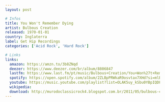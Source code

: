 ```yaml
---
layout: post

# Infos
title: You Won't Remember Dying
artist: Bulbous Creation
released: 1970-01-01
country: Inglaterra
label: Get Hip Recordings
categories: ['Acid Rock', 'Hard Rock']

# Links
links:
  amazon: https://amzn.to/3b8ZNqd
  deezer: https://www.deezer.com/br/album/8806847
  lastfm: https://www.last.fm/pt/music/Bulbous+Creation/You+Won%27t+Remember+Dying
  spotify: https://open.spotify.com/album/2ZLBpPRWkaR9osvtax7XHd?si=mlBjWLNbRtWZdRc02n5tvQ
  youtube: https://music.youtube.com/playlist?list=OLAK5uy_kSbu0YBpIQDF1OU_T8wnLn4baml8Sy1pk
  wikipedia:
  download: http://murodoclassicrock4.blogspot.com.br/2011/05/bulbous-creation-you-wont-remember.html
---
```

